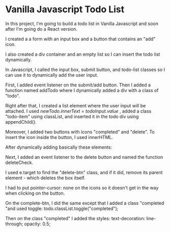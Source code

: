 # Vanilla Javascript Todo List

In this project, I'm going to build a todo list in Vanilla Javascript and soon after I'm going do a React version.

I created a a form with an input box and a button that contains an "add" icon.

I also created a div container and an empty list so I can insert the todo list dynamically.

In Javascript, I called the input box, submit button, and todo-list classes so I can use it to dynamically add the user input.

First, I added event listener on the submit/add button.
Then I added a function named addTodo where I dynamically added a div with a class of "todo".

Right after that, I created a list element where the user input will be attached. I used _newTodo.innerText = todoInput.value_ , added a class "todo-item" using classList, and inserted it in the todo div using appendChild().

Moreover, I added two buttons with icons "completed" and "delete". To insert the icon inside the button, I used innerHTML.

After dynamically adding basically these elements:

<!-- <div class="todo">
    <li class="todo-item"> {todoInput.value} </li>
    <button class="completed-btn"><i class="fas fa-check-circle"></i>
    </button>
     <button class="delete-btn">
     <i class="fas fa-trash-alt"></i>
    </button>
</div> -->

Next, I added an event listener to the delete button and named the function deleteCheck.

I used e.target to find the "delete-btn" class, and if it did, remove its parent element - which deletes the box itself.

I had to put pointer-cursor: none on the icons so it doesn't get in the way when clicking on the button.

On the complete-btn, I did the same except that I added a class "completed "and used toggle: todo.classList.toggle("completed");

Then on the class "completed" I added the styles:
text-decoration: line-through;
opacity: 0.5;
